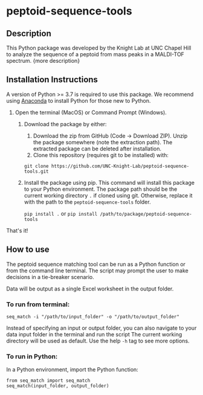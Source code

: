 # peptoid-sequence-tools

## Description
This Python package was developed by the Knight Lab at UNC Chapel Hill to analyze the sequence of a peptoid from mass peaks in a MALDI-TOF spectrum. {more description}

## Installation Instructions
A version of Python >= 3.7 is required to use this package. We recommend using [Anaconda](https://www.anaconda.com) to install Python for those new to Python.
1. Open the terminal (MacOS) or Command Prompt (Windows).
   1. Download the package by either:
      1. Download the zip from GitHub (Code -> Download ZIP). Unzip the package somewhere (note the extraction path). The extracted package can be deleted after installation.
      2. Clone this repository (requires git to be installed) with:
      
      `git clone https://github.com/UNC-Knight-Lab/peptoid-sequence-tools.git`

   2. Install the package using pip. This command will install this package to your Python environment.
       The package path should be the current working directory `.` if cloned using git. Otherwise, replace it with the path to the `peptoid-sequence-tools` folder.
      
      `pip install .`
      or `pip install /path/to/package/peptoid-sequence-tools`

That's it!

## How to use
The peptoid sequence matching tool can be run as a Python function or from the command line terminal.
The script may prompt the user to make decisions in a tie-breaker scenario.

Data will be output as a single Excel worksheet in the output folder.

### To run from terminal:
    
    seq_match -i "/path/to/input_folder" -o "/path/to/output_folder"

Instead of specifying an input or output folder, you can also navigate to your data input folder in the terminal and run the script
The current working directory will be used as default.
Use the help `-h` tag to see more options.

### To run in Python:
In a Python environment, import the Python function:

    from seq_match import seq_match
    seq_match(input_folder, output_folder)